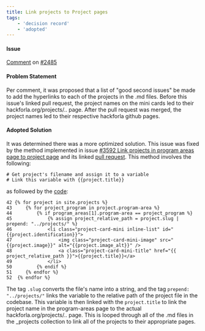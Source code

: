 ```yaml
---
title: Link projects to Project pages
tags:
    - 'decision record'
    - 'adopted'
---
```



#### Issue

[Comment](https://github.com/hackforla/website/issues/2485#issuecomment-1261579356) on [#2485](https://github.com/hackforla/website/issues/2485)

#### Problem Statement

Per comment, it was proposed that a list of "good second issues" be made to add the hyperlinks to each of the projects in the .md files. Before this issue's linked pull request, the project names on the mini cards led to their hackforla.org/projects/.. page. After the pull request was merged, the project names led to their respective hackforla github pages.

#### Adopted Solution

It was determined there was a more optimized solution. This issue was fixed by the method implemented in issue [#3592 Link projects in program areas page to project page](https://github.com/hackforla/website/issues/3592) and its linked [pull request](https://github.com/hackforla/website/pull/3692). This method involves the following:

```
# Get project's filename and assign it to a variable
# Link this variable with {{project.title}}
```

as followed by the [code](https://github.com/hackforla/website/pull/3692/files):

```
42 {% for project in site.projects %}
43     {% for project_program in project.program-area %}
44         {% if program_areas[1].program-area == project_program %}
45             {% assign project_relative_path = project.slug | prepend: "../projects/" %}
46             <li class="project-card-mini inline-list" id="{{project.identification}}">
47                 <img class="project-card-mini-image" src="{{project.image}}" alt="{{project.image_alt}}" />
48                 <a class="project-card-mini-title" href="{{ project_relative_path }}">{{project.title}}</a>
49             </li>
50         {% endif %}
51     {% endfor %}
52  {% endfor %}
```

The tag `.slug` converts the file's name into a string, and the tag `prepend: "../projects/"` links the variable to the relative path of the project file in the codebase. This variable is then linked with the `project.title` to link the project name in the program-areas page to the actual hackforla.org/projects/.. page. This is looped through all of the .md files in the _projects collection to link all of the projects to their appropriate pages.
